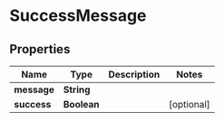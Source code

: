 
# SuccessMessage

## Properties
Name | Type | Description | Notes
------------ | ------------- | ------------- | -------------
**message** | **String** |  | 
**success** | **Boolean** |  |  [optional]



